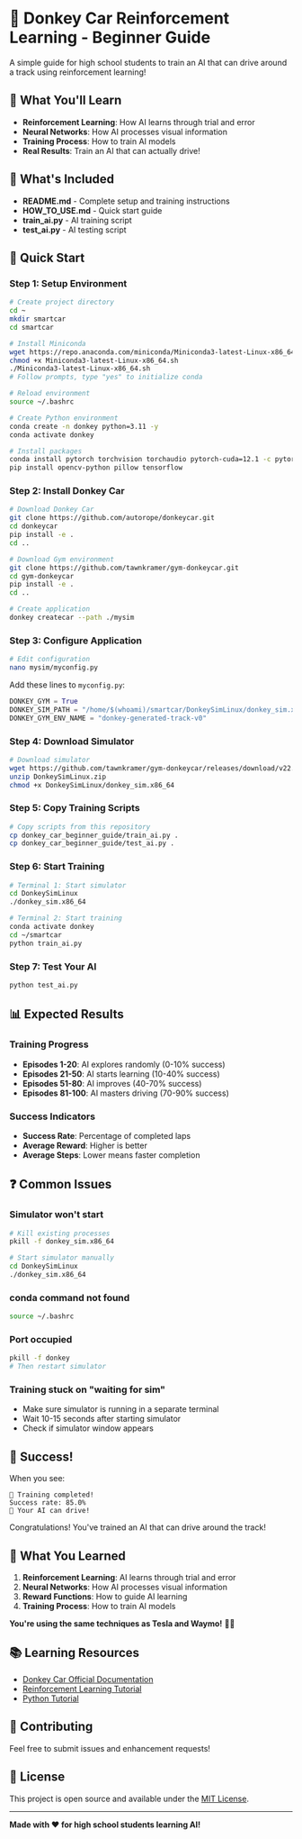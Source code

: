 # 🚗 Donkey Car Reinforcement Learning - Beginner Guide

A simple guide for high school students to train an AI that can drive around a track using reinforcement learning!

## 🎯 What You'll Learn

- **Reinforcement Learning**: How AI learns through trial and error
- **Neural Networks**: How AI processes visual information  
- **Training Process**: How to train AI models
- **Real Results**: Train an AI that can actually drive!

## 📁 What's Included

- **README.md** - Complete setup and training instructions
- **HOW_TO_USE.md** - Quick start guide
- **train_ai.py** - AI training script
- **test_ai.py** - AI testing script

## 🚀 Quick Start

### Step 1: Setup Environment
```bash
# Create project directory
cd ~
mkdir smartcar
cd smartcar

# Install Miniconda
wget https://repo.anaconda.com/miniconda/Miniconda3-latest-Linux-x86_64.sh
chmod +x Miniconda3-latest-Linux-x86_64.sh
./Miniconda3-latest-Linux-x86_64.sh
# Follow prompts, type "yes" to initialize conda

# Reload environment
source ~/.bashrc

# Create Python environment
conda create -n donkey python=3.11 -y
conda activate donkey

# Install packages
conda install pytorch torchvision torchaudio pytorch-cuda=12.1 -c pytorch -c nvidia -y
pip install opencv-python pillow tensorflow
```

### Step 2: Install Donkey Car
```bash
# Download Donkey Car
git clone https://github.com/autorope/donkeycar.git
cd donkeycar
pip install -e .
cd ..

# Download Gym environment
git clone https://github.com/tawnkramer/gym-donkeycar.git
cd gym-donkeycar
pip install -e .
cd ..

# Create application
donkey createcar --path ./mysim
```

### Step 3: Configure Application
```bash
# Edit configuration
nano mysim/myconfig.py
```

Add these lines to `myconfig.py`:
```python
DONKEY_GYM = True
DONKEY_SIM_PATH = "/home/$(whoami)/smartcar/DonkeySimLinux/donkey_sim.x86_64"
DONKEY_GYM_ENV_NAME = "donkey-generated-track-v0"
```

### Step 4: Download Simulator
```bash
# Download simulator
wget https://github.com/tawnkramer/gym-donkeycar/releases/download/v22.11.06/DonkeySimLinux.zip
unzip DonkeySimLinux.zip
chmod +x DonkeySimLinux/donkey_sim.x86_64
```

### Step 5: Copy Training Scripts
```bash
# Copy scripts from this repository
cp donkey_car_beginner_guide/train_ai.py .
cp donkey_car_beginner_guide/test_ai.py .
```

### Step 6: Start Training
```bash
# Terminal 1: Start simulator
cd DonkeySimLinux
./donkey_sim.x86_64

# Terminal 2: Start training
conda activate donkey
cd ~/smartcar
python train_ai.py
```

### Step 7: Test Your AI
```bash
python test_ai.py
```

## 📊 Expected Results

### Training Progress
- **Episodes 1-20**: AI explores randomly (0-10% success)
- **Episodes 21-50**: AI starts learning (10-40% success)
- **Episodes 51-80**: AI improves (40-70% success)
- **Episodes 81-100**: AI masters driving (70-90% success)

### Success Indicators
- **Success Rate**: Percentage of completed laps
- **Average Reward**: Higher is better
- **Average Steps**: Lower means faster completion

## ❓ Common Issues

### Simulator won't start
```bash
# Kill existing processes
pkill -f donkey_sim.x86_64

# Start simulator manually
cd DonkeySimLinux
./donkey_sim.x86_64
```

### conda command not found
```bash
source ~/.bashrc
```

### Port occupied
```bash
pkill -f donkey
# Then restart simulator
```

### Training stuck on "waiting for sim"
- Make sure simulator is running in a separate terminal
- Wait 10-15 seconds after starting simulator
- Check if simulator window appears

## 🎉 Success!

When you see:
```
🎉 Training completed!
Success rate: 85.0%
🎉 Your AI can drive!
```

Congratulations! You've trained an AI that can drive around the track!

## 🚗 What You Learned

1. **Reinforcement Learning**: AI learns through trial and error
2. **Neural Networks**: How AI processes visual information
3. **Reward Functions**: How to guide AI learning
4. **Training Process**: How to train AI models

**You're using the same techniques as Tesla and Waymo!** 🚗💨

## 📚 Learning Resources

- [Donkey Car Official Documentation](https://docs.donkeycar.com/)
- [Reinforcement Learning Tutorial](https://www.gymlibrary.dev/)
- [Python Tutorial](https://docs.python.org/3/tutorial/)

## 🤝 Contributing

Feel free to submit issues and enhancement requests!

## 📄 License

This project is open source and available under the [MIT License](LICENSE).

---

**Made with ❤️ for high school students learning AI!** 